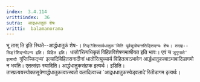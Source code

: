 ```yaml
---
index:  3.4.114
vrittiindex:  36
sutra:  आद्र्धधातुकं शेषः
vritti:  balamanorama 
---
```


भू तास् ति इति स्थिते--आर्द्धधातुकं शेष-। `तिङ्?शित्सार्वधातुक'मिति पूर्वसूत्रोपात्ततिङ्शिदन्यः शेषः। तदाह-- तिङ्?शिद्भ्योऽन्य इति। विहित इति। `धातो'रित्यधिकृतं विहितविशेषणमाश्रीयत इति भावः। एवं च `जुगुप्सते' इत्यादौ `गुप्तिज्किद्भ्य' इत्यादिविहितसनादीनां धातोरित्युच्चार्य विहितत्वाऽभावेन आर्द्धधातुकत्वाऽभावादिडागमो न भवति। एतत्संज्ञः स्यादिति। आर्द्धधातुकसंज्ञक इत्यर्थः। इडिति। तास्प्रत्ययस्योक्तसूत्रेणार्द्धधातुकत्वात्स्वतो वलादित्वाच्च `आद्र्धधातुकस्येड्वलादे'रितीडागम इत्यर्थः। 

